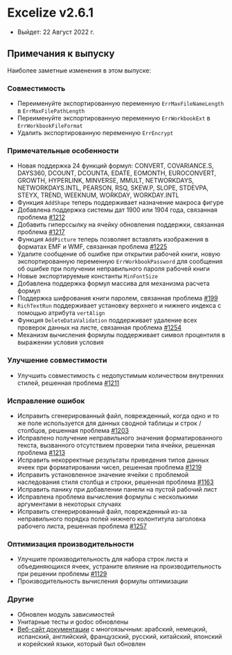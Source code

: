 # Excelize v2.6.1

* Выйдет: 22 Август 2022 г.

## Примечания к выпуску

Наиболее заметные изменения в этом выпуске:

### Совместимость

* Переименуйте экспортированную переменную `ErrMaxFileNameLength` в `ErrMaxFilePathLength`
* Переименуйте экспортированную переменную `ErrWorkbookExt` в `ErrWorkbookFileFormat`
* Удалить экспортированную переменную `ErrEncrypt`

### Примечательные особенности

* Новая поддержка 24 функций формул: CONVERT, COVARIANCE.S, DAYS360, DCOUNT, DCOUNTA, EDATE, EOMONTH, EUROCONVERT, GROWTH, HYPERLINK, MINVERSE, MMULT, NETWORKDAYS, NETWORKDAYS.INTL, PEARSON, RSQ, SKEW.P, SLOPE, STDEVPA, STEYX, TREND, WEEKNUM, WORKDAY, WORKDAY.INTL
* Функция `AddShape` теперь поддерживает назначение макроса фигуре
* Добавлена поддержка системы дат 1900 или 1904 года, связанная проблема [#1212](https://github.com/xuri/excelize/issues/1212)
* Добавить гиперссылку на ячейку обновления поддержки, связанная проблема [#1217](https://github.com/xuri/excelize/issues/1217)
* Функция `AddPicture` теперь позволяет вставлять изображения в форматах EMF и WMF, связанная проблема [#1225](https://github.com/xuri/excelize/issues/1225)
* Удалите сообщение об ошибке при открытии рабочей книги, новую экспортированную переменную `ErrWorkbookPassword` для сообщения об ошибке при получении неправильного пароля рабочей книги
* Новые экспортируемые константы `MinFontSize`
* Добавлена поддержка формул массива для механизма расчета формул
* Поддержка шифрования книги паролем, связанная проблема [#199](https://github.com/xuri/excelize/issues/199)
* `RichTextRun` поддерживает установку верхнего и нижнего индекса с помощью атрибута `vertAlign`
* Функция `DeleteDataValidation` поддерживает удаление всех проверок данных на листе, связанная проблема [#1254](https://github.com/xuri/excelize/issues/1254)
* Механизм вычисления формулы поддерживает символ процентиля в выражении условия условия

### Улучшение совместимости

* Улучшить совместимость с недопустимым количеством внутренних стилей, решенная проблема [#1211](https://github.com/xuri/excelize/issues/1211)

### Исправление ошибок

* Исправить сгенерированный файл, поврежденный, когда одно и то же поле используется для данных сводной таблицы и строк / столбцов, решенная проблема [#1203](https://github.com/xuri/excelize/issues/1203)
* Исправлено получение неправильного значения форматированного текста, вызванного отсутствием проверки типа ячейки, решенная проблема [#1213](https://github.com/xuri/excelize/issues/1213)
* Исправить некорректные результаты приведения типов данных ячеек при форматировании чисел, решенная проблема [#1219](https://github.com/xuri/excelize/issues/1219)
* Исправить установленное значение ячейки с проблемой наследования стиля столбца и строки, решенная проблема [#1163](https://github.com/xuri/excelize/issues/1163)
* Исправить панику при добавлении панели на пустой рабочий лист
* Исправлена проблема вычисления формулы с несколькими аргументами в некоторых случаях
* Исправить сгенерированный файл, поврежденный из-за неправильного порядка полей нижнего колонтитула заголовка рабочего листа, решенная проблема [#1257](https://github.com/xuri/excelize/issues/1257)

### Оптимизация производительности

* Улучшите производительность для набора строк листа и объединяющихся ячеек, устраните влияние на производительность при решении проблемы [#1129](https://github.com/xuri/excelize/issues/1129)
* Производительность вычисления формулы оптимизации

### Другие

* Обновлен модуль зависимостей
* Унитарные тесты и godoc обновлены
* [Веб-сайт документации](https://xuri.me/excelize) с многоязычным: арабский, немецкий, испанский, английский, французский, русский, китайский, японский и корейский языки, который был обновлен
